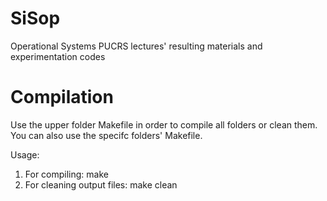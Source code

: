 # SiSop
Operational Systems PUCRS lectures' resulting materials and experimentation codes

# Compilation

Use the upper folder Makefile in order to compile all folders or clean them. You can also use the specifc folders' Makefile.

Usage: 
 1. For compiling: make
 2. For cleaning output files: make clean 
